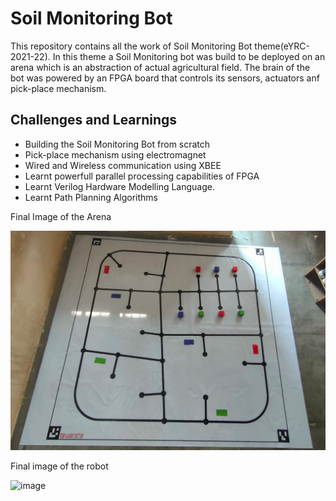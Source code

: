 
# Soil Monitoring Bot

This repository contains all the work of Soil Monitoring Bot theme(eYRC-2021-22). In this theme a Soil Monitoring bot was build to be deployed on an arena which is an abstraction of actual agricultural field.
The brain of the bot was powered by an FPGA board that controls its sensors, actuators anf pick-place mechanism.

## Challenges and Learnings 

- Building the Soil Monitoring Bot from scratch
- Pick-place mechanism using electromagnet
- Wired and Wireless communication using XBEE 
- Learnt powerfull parallel processing capabilities of FPGA 
- Learnt Verilog Hardware Modelling Language.
- Learnt Path Planning Algorithms 

                      
Final Image of the Arena

![](SM%231153_Task3A/SM%231153_Task3A.jpeg)

Final image of the robot

<img width="407" alt="image" src="https://user-images.githubusercontent.com/88222914/156010775-a73febb8-10d0-45f8-a8ae-cda05bcacfdd.png">





